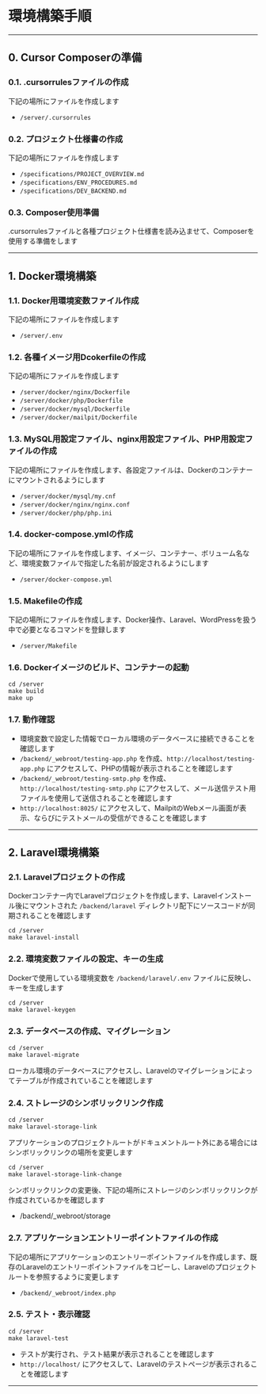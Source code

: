 # 環境構築手順

---

## 0. Cursor Composerの準備

### 0.1. .cursorrulesファイルの作成

下記の場所にファイルを作成します

- `/server/.cursorrules`

### 0.2. プロジェクト仕様書の作成

下記の場所にファイルを作成します

- `/specifications/PROJECT_OVERVIEW.md`
- `/specifications/ENV_PROCEDURES.md`
- `/specifications/DEV_BACKEND.md`

### 0.3. Composer使用準備

.cursorrulesファイルと各種プロジェクト仕様書を読み込ませて、Composerを使用する準備をします

---

## 1. Docker環境構築

### 1.1. Docker用環境変数ファイル作成

下記の場所にファイルを作成します

- `/server/.env`

### 1.2. 各種イメージ用Dcokerfileの作成

下記の場所にファイルを作成します

- `/server/docker/nginx/Dockerfile`
- `/server/docker/php/Dockerfile`
- `/server/docker/mysql/Dockerfile`
- `/server/docker/mailpit/Dockerfile`

### 1.3. MySQL用設定ファイル、nginx用設定ファイル、PHP用設定ファイルの作成

下記の場所にファイルを作成します、各設定ファイルは、Dockerのコンテナーにマウントされるようにします

- `/server/docker/mysql/my.cnf`
- `/server/docker/nginx/nginx.conf`
- `/server/docker/php/php.ini`

### 1.4. docker-compose.ymlの作成

下記の場所にファイルを作成します、イメージ、コンテナー、ボリューム名など、環境変数ファイルで指定した名前が設定されるようにします

- `/server/docker-compose.yml`

### 1.5. Makefileの作成

下記の場所にファイルを作成します、Docker操作、Laravel、WordPressを扱う中で必要となるコマンドを登録します

- `/server/Makefile`

### 1.6. Dockerイメージのビルド、コンテナーの起動

```
cd /server
make build
make up
```

### 1.7. 動作確認

- 環境変数で設定した情報でローカル環境のデータベースに接続できることを確認します
- `/backend/_webroot/testing-app.php` を作成、`http://localhost/testing-app.php` にアクセスして、PHPの情報が表示されることを確認します
- `/backend/_webroot/testing-smtp.php` を作成、`http://localhost/testing-smtp.php` にアクセスして、メール送信テスト用ファイルを使用して送信されることを確認します
- `http://localhost:8025/` にアクセスして、MailpitのWebメール画面が表示、ならびにテストメールの受信ができることを確認します

---

## 2. Laravel環境構築

### 2.1. Laravelプロジェクトの作成

Dockerコンテナー内でLaravelプロジェクトを作成します、Laravelインストール後にマウントされた `/backend/laravel` ディレクトリ配下にソースコードが同期されることを確認します

```
cd /server
make laravel-install
```

### 2.2. 環境変数ファイルの設定、キーの生成

Dockerで使用している環境変数を `/backend/laravel/.env` ファイルに反映し、キーを生成します

```
cd /server
make laravel-keygen
```

### 2.3. データベースの作成、マイグレーション

```
cd /server
make laravel-migrate
```

ローカル環境のデータベースにアクセスし、Laravelのマイグレーションによってテーブルが作成されていることを確認します

### 2.4. ストレージのシンボリックリンク作成

```
cd /server
make laravel-storage-link
```

アプリケーションのプロジェクトルートがドキュメントルート外にある場合にはシンボリックリンクの場所を変更します

```
cd /server
make laravel-storage-link-change
```

シンボリックリンクの変更後、下記の場所にストレージのシンボリックリンクが作成されているかを確認します

- /backend/_webroot/storage

### 2.7. アプリケーションエントリーポイントファイルの作成

下記の場所にアプリケーションのエントリーポイントファイルを作成します、既存のLaravelのエントリーポイントファイルをコピーし、Laravelのプロジェクトルートを参照するように変更します

- `/backend/_webroot/index.php`

### 2.5. テスト・表示確認

```
cd /server
make laravel-test
```

- テストが実行され、テスト結果が表示されることを確認します
- `http://localhost/` にアクセスして、Laravelのテストページが表示されることを確認します

---
